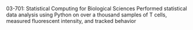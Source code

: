 03-701: Statistical Computing for Biological Sciences
Performed statistical data analysis using Python on over a thousand samples of T cells, measured fluorescent intensity, and tracked behavior

